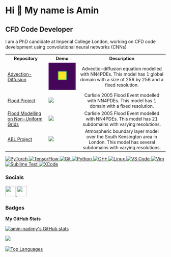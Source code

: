 Hi 👋 My name is Amin
=====================

CFD Code Developer
------------------

I am a PhD candidate at Imperial College London, working on CFD code development using convolutional neural networks (CNNs)


<table>
    <tr>
        <th>Repository</th>
        <th>Demo</th>
        <th>Description</th>
    </tr>
    <tr>
        <td>
            <a href="https://github.com/Amin-Nadimy/Advection_Diffusion_NN4PDEs">Advection-Diffusion</a>
        </td>
        <!-- Start of new column data column 2 -->
        <td>
            <div align="center">
                <img src="https://github.com/Amin-Nadimy/Advection_Diffusion_NN4PDEs/blob/main/Documents/adv_diff.gif" width="256" />
            </div>    
        </td>
        <!-- Start of new column data column 3 -->
        <td>
            <div align="center">
                Advectio-diffusion equation modelled with NN4PDEs. This model has 1 global domain with a size of 256 by 256 and a fixed resolution.
            </div>
        </td>
    </tr>
    <!-- Start of new row data -->
    <tr>
        <td>
            <a href="https://github.com/Amin-Nadimy/Shallow_Water_Equations_NN4PDEs">Flood Project</a>
        </td>
        <!-- Start of new column data column 2 -->
        <td>
            <img src="https://github.com/Amin-Nadimy/Shallow_Water_Equations_NN4PDEs/blob/main/Demos/SWE_2_gif.gif" width="512" />
        </td>
        <!-- Start of new column data column 3 -->
        <td>
            <div align="center">
                Carlisle 2005 Flood Event modelled with NN4PDEs. This model has 1 domain with a fixed resolution.
            </div>
        </td>
    </tr>
    <!-- Start of new row data -->
    <tr>
        <td>
            <a href="[https://github.com/Amin-Nadimy/Shallow_Water_Equations_NN4PDEs](https://github.com/Amin-Nadimy/Flood-Modelling-on-Non-Uniform-Grids.git)">Flood Modelling on Non-Uniform Grids</a>
        </td>
        <!-- Start of new column data column 2 -->
        <td>
            <img src="https://github.com/Amin-Nadimy/Shallow_Water_Equations_NN4PDEs/blob/main/Demos/SWE_2_gif.gif" width="512" />
        </td>
        <!-- Start of new column data column 3 -->
        <td>
            <div align="center">
                Carlisle 2005 Flood Event modelled with NN4PDEs. This model has 21 subdomains with varying resolutions.
            </div>
        </td>
    </tr>
    <!-- Start of new row data -->
    <tr>
        <td>
            <a href="https://github.com/Amin-Nadimy/City-Scale-Atmospheric-Boundary-Layer">ABL Project</a>
        </td>
        <!-- Start of new column data column 2 --> 
        <td>
            <img src="https://github.com/Amin-Nadimy/City-Scale-Atmospheric-Boundary-Layer/blob/main/Documents/South_Kensington_demo.gif" width="512" />
        </td>
        <!-- Start of new column data column 3 -->
        <td>
            <div align="center">
                Atmospheric boundary layer model over the South Kensington area in London. This model has several subdomains with varying resolutions.
            </div>
        </td>
    </tr>
</table>





<p align="left">
    <a href="https://pytorch.org/" target="_blank" rel="noreferrer">
        <img src="https://raw.githubusercontent.com/danielcranney/readme-generator/main/public/icons/skills/pytorch-colored.svg" width="36" height="36" alt="PyTorch" />
    </a>
    <a href="https://www.tensorflow.org/" target="_blank" rel="noreferrer">
        <img src="https://raw.githubusercontent.com/danielcranney/readme-generator/main/public/icons/skills/tensorflow-colored.svg" width="36" height="36" alt="TensorFlow" />
    </a>
    <a href="https://git-scm.com/" target="_blank" rel="noreferrer">
        <img src="https://raw.githubusercontent.com/danielcranney/readme-generator/main/public/icons/skills/git-colored.svg" width="36" height="36" alt="Git" />
    </a>
    <a href="https://www.python.org/" target="_blank" rel="noreferrer">
        <img src="https://raw.githubusercontent.com/danielcranney/readme-generator/main/public/icons/skills/python-colored.svg" width="36" height="36" alt="Python" />
    </a>
    <a href="https://docs.microsoft.com/en-us/cpp/?view=msvc-170" target="_blank" rel="noreferrer">
        <img src="https://raw.githubusercontent.com/danielcranney/readme-generator/main/public/icons/skills/cplusplus-colored.svg" width="36" height="36" alt="C++" />
    </a>
  <a href="https://www.linux.org" target="_blank" rel="noreferrer">
        <img src="https://raw.githubusercontent.com/danielcranney/readme-generator/main/public/icons/skills/linux-colored.svg" width="36" height="36" alt="Linux" />
    </a>
    <a href="https://code.visualstudio.com/" target="_blank" rel="noreferrer">
        <img src="https://raw.githubusercontent.com/danielcranney/readme-generator/main/public/icons/skills/visualstudiocode.svg" width="36" height="36" alt="VS Code" />
    </a>
    <a href="https://www.vim.org/" target="_blank" rel="noreferrer">
        <img src="https://raw.githubusercontent.com/danielcranney/readme-generator/main/public/icons/skills/vim.svg" width="36" height="36" alt="Vim" />
    </a>
    <a href="https://www.sublimetext.com/index2" target="_blank" rel="noreferrer">
        <img src="https://raw.githubusercontent.com/danielcranney/readme-generator/main/public/icons/skills/sublimetext.svg" width="36" height="36" alt="Sublime Text" />
    </a>
    <a href="https://www.xcode.com" target="_blank" rel="noreferrer">
        <img src="https://raw.githubusercontent.com/danielcranney/readme-generator/main/public/icons/skills/xcode.svg" width="36" height="36" alt="XCode" />
    </a>
</p>



### Socials

<p align="left"> <a href="https://www.github.com/amin-nadimy" target="_blank" rel="noreferrer"> <picture> <source media="(prefers-color-scheme: dark)" srcset="https://raw.githubusercontent.com/danielcranney/readme-generator/main/public/icons/socials/github-dark.svg" /> <source media="(prefers-color-scheme: light)" srcset="https://raw.githubusercontent.com/danielcranney/readme-generator/main/public/icons/socials/github.svg" /> <img src="https://raw.githubusercontent.com/danielcranney/readme-generator/main/public/icons/socials/github.svg" width="32" height="32" /> </picture> </a> <a href="https://www.linkedin.com/in/amin-nadimy" target="_blank" rel="noreferrer"> <picture> <source media="(prefers-color-scheme: dark)" srcset="https://raw.githubusercontent.com/danielcranney/readme-generator/main/public/icons/socials/linkedin-dark.svg" /> <source media="(prefers-color-scheme: light)" srcset="https://raw.githubusercontent.com/danielcranney/readme-generator/main/public/icons/socials/linkedin.svg" /> <img src="https://raw.githubusercontent.com/danielcranney/readme-generator/main/public/icons/socials/linkedin.svg" width="32" height="32" /> </picture> </a></p>

### Badges

<b>My GitHub Stats</b>

<a href="http://www.github.com/amin-nadimy"><img src="https://github-readme-stats.vercel.app/api?username=amin-nadimy&show_icons=true&hide=&count_private=true&title_color=0891b2&text_color=ffffff&icon_color=0891b2&bg_color=000000&hide_border=true&show_icons=true" alt="amin-nadimy's GitHub stats" /></a>

<a href="http://www.github.com/amin-nadimy"><img src="https://github-readme-streak-stats.herokuapp.com/?user=amin-nadimy&stroke=ffffff&background=000000&ring=0891b2&fire=0891b2&currStreakNum=ffffff&currStreakLabel=0891b2&sideNums=ffffff&sideLabels=ffffff&dates=ffffff&hide_border=true" /></a>

<a href="https://github.com/amin-nadimy" align="left"><img src="https://github-readme-stats.vercel.app/api/top-langs/?username=amin-nadimy&langs_count=10&title_color=0891b2&text_color=ffffff&icon_color=0891b2&bg_color=000000&hide_border=true&locale=en&custom_title=Top%20%Languages" alt="Top Languages" /></a>
